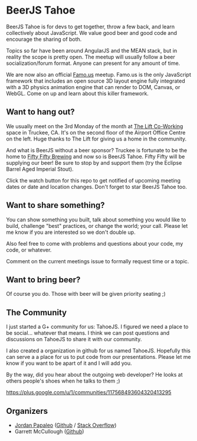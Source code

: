 BeerJS Tahoe
============

BeerJS Tahoe is for devs to get together, throw a few back, and learn collectively about JavaScript. We value good beer and good code and encourage the sharing of both.

Topics so far have been around AngularJS and the MEAN stack, but in reality the scope is pretty open. The meetup will usually follow a beer socialization/forum format. Anyone can present for any amount of time.

We are now also an official <a href="http://famo.us">Famo.us</a> meetup.  Famo.us is the only JavaScript framework that includes an open source 3D layout engine fully integrated with a 3D physics animation engine that can render to DOM, Canvas, or WebGL.  Come on up and learn about this killer framework.


Want to hang out?
-----------------

We usually meet on the 3rd Monday of the month at <a target="_blank" href="https://www.google.com/maps/search/12242+Business+Park+Dr,+Truckee,+CA+96161/@39.316106,-120.148205,17z/data=!3m1!4b1">The Lift Co-Working</a> space in Truckee, CA. It's on the second floor of the Airport Office Centre on the left. Huge thanks to The Lift for giving us a home in the community.

And what is BeerJS without a beer sponsor?  Truckee is fortunate to be the home to <a href="http://fiftyfiftybrewing.com/" title="Fifty Fifty Brewing">Fifty Fifty Brewing</a> and now so is BeerJS Tahoe.  Fifty Fifty will be supplying our beer!  Be sure to stop by and support them (try the Eclipse Barrel Aged Imperial Stout).

Click the watch button for this repo to get notified of upcoming meeting dates or date and location changes.  Don't forget to star BeerJS Tahoe too.


Want to share something?
-----------------------

You can show something you built, talk about something you would like to build, challenge "best" practices, or change the world; your call. Please let me know if you are interested so we don't double up.

Also feel free to come with problems and questions about your code, my code, or whatever.

Comment on the current meetings issue to formally request time or a topic.


Want to bring beer?
------------------

Of course you do.  Those with beer will be given priority seating ;)


The Community
-------------
I just started a G+ community for us: TahoeJS. I figured we need a place to be social... whatever that means.  I think we can post questions and discussions on TahoeJS to share it with our community.  

I also created a organization in github for us named TahoeJS.  Hopefully this can serve a a place for us to put code from our presentations.  Please let me know if you want to be apart of it and I will add you.

By the way, did you hear about the outgoing web developer?  He looks at others people's shoes when he talks to them ;)

https://plus.google.com/u/1/communities/117568493604320413295


Organizers
----------

* <a href="mailto:papaleowebdev@gmail.com">Jordan Papaleo</a> ([Github](https://github.com/jordanpapaleo) / [Stack Overflow](http://stackoverflow.com/users/2483859/breck421))
* Garrett McCullough ([Github](https://github.com/gwmccull))
